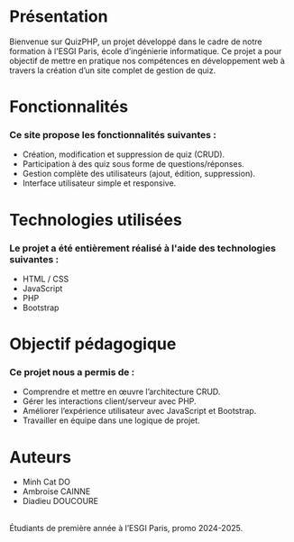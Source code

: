 <h1>Présentation</h1>
Bienvenue sur QuizPHP, un projet développé dans le cadre de notre formation à l'ESGI Paris, école d’ingénierie informatique.
Ce projet a pour objectif de mettre en pratique nos compétences en développement web à travers la création d’un site complet de gestion de quiz.
<br>
<h1>Fonctionnalités</h1>
<h3>Ce site propose les fonctionnalités suivantes :</h3>
<ul>
<li>Création, modification et suppression de quiz (CRUD).</li>

<li>Participation à des quiz sous forme de questions/réponses.</li>

<li>Gestion complète des utilisateurs (ajout, édition, suppression).</li>

<li>Interface utilisateur simple et responsive.</li>
</ul>
<h1>Technologies utilisées</h1>
<h3>Le projet a été entièrement réalisé à l'aide des technologies suivantes :</h3>
<ul>
<li>HTML / CSS</li>

<li>JavaScript</li>

<li>PHP</li>

<li>Bootstrap</li>
</ul>
  
<h1>Objectif pédagogique</h1>
<h3>Ce projet nous a permis de :</h3>
<ul>
<li>Comprendre et mettre en œuvre l’architecture CRUD.</li>

<li>Gérer les interactions client/serveur avec PHP.</li>

<li>Améliorer l’expérience utilisateur avec JavaScript et Bootstrap.</li>

<li>Travailler en équipe dans une logique de projet.</li>
</ul>
<h1>Auteurs</h1> 
<ul>
  <li>Minh Cat DO</li>
  <li>Ambroise CAINNE</li>
  <li>Diadieu DOUCOURE</li>
  </ul>
  <br>
Étudiants de première année à l’ESGI Paris, promo 2024-2025.
